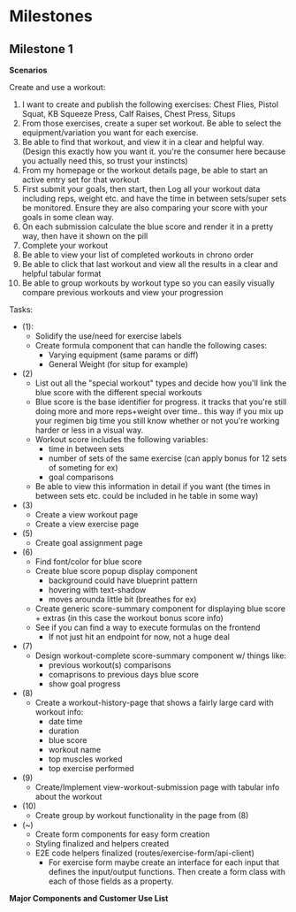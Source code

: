 # Milestones

## Milestone 1

**Scenarios**

Create and use a workout:

1.  I want to create and publish the following exercises: Chest Flies, Pistol Squat, KB Squeeze Press, Calf Raises, Chest Press, Situps
2.  From those exercises, create a super set workout. Be able to select the equipment/variation you want for each exercise.
3.  Be able to find that workout, and view it in a clear and helpful way. (Design this exactly how you want it. you're the consumer here because you actually need this, so trust your instincts)
4.  From my homepage or the workout details page, be able to start an active entry set for that workout
5.  First submit your goals, then start, then Log all your workout data including reps, weight etc. and have the time in between sets/super sets be monitored. Ensure they are also comparing your score with your goals in some clean way.
6.  On each submission calculate the blue score and render it in a pretty way, then have it shown on the pill
7.  Complete your workout
8.  Be able to view your list of completed workouts in chrono order
9.  Be able to click that last workout and view all the results in a clear and helpful tabular format
10. Be able to group workouts by workout type so you can easily visually compare previous workouts and view your progression

Tasks:

- (1):
  - Solidify the use/need for exercise labels
  - Create formula component that can handle the following cases:
    - Varying equipment (same params or diff)
    - General Weight (for situp for example)
- (2)
  - List out all the "special workout" types and decide how you'll link the blue score with the different special workouts
  - Blue score is the base identifier for progress. it tracks that you're still doing more and more reps+weight over time.. this way if you mix up your regimen big time you still know whether or not you're working harder or less in a visual way.
  - Workout score includes the following variables:
    - time in between sets
    - number of sets of the same exercise (can apply bonus for 12 sets of someting for ex)
    - goal comparisons
  - Be able to view this information in detail if you want (the times in between sets etc. could be included in he table in some way)
- (3)
  - Create a view workout page
  - Create a view exercise page
- (5)
  - Create goal assignment page
- (6)
  - Find font/color for blue score
  - Create blue score popup display component
    - background could have blueprint pattern
    - hovering with text-shadow
    - moves arounda little bit (breathes for ex)
  - Create generic score-summary component for displaying blue score + extras (in this case the workout bonus score info)
  - See if you can find a way to execute formulas on the frontend
    - If not just hit an endpoint for now, not a huge deal
- (7)
  - Design workout-complete score-summary component w/ things like:
    - previous workout(s) comparisons
    - comaprisons to previous days blue score
    - show goal progress
- (8)
  - Create a workout-history-page that shows a fairly large card with workout info:
    - date time
    - duration
    - blue score
    - workout name
    - top muscles worked
    - top exercise performed
- (9)
  - Create/Implement view-workout-submission page with tabular info about the workout
- (10)
  - Create group by workout functionality in the page from (8)
- (~)
  - Create form components for easy form creation
  - Styling finalized and helpers created
  - E2E code helpers finalized (routes/exercise-form/api-client)
    - For exercise form maybe create an interface for each input that defines the input/output functions. Then create a form class with each of those fields as a property.

**Major Components and Customer Use List**
